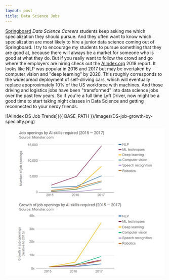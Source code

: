 ```yaml
---
layout: post
title: Data Science Jobs
---
```


[Springboard](springboard.com) _Data Science Careers_ students keep asking me which specialization they should pursue. And they often want to know which specialization are most likely to hire a junior data science coming out of Springboard. I try to encourage my students to pursue something that they are good at, because there will always be a market for someone who is good at what they do. But if you really want to follow the crowd and go where the employers are hiring check out the [AIIndex.org](aiindex.org) 2018 report. It looks like NLP was popular in 2016 and 2017 but may be overtaken by computer vision and "deep learning" by 2020. This roughly corresponds to the widespread deployment of self-driving cars, which will eventually replace apoproximately 10% of the US workforce with machines. And those driving and logistics jobs have been "transformed" into data science jobs over the past few years. So if you're a full time Lyft Driver, now might be a good time to start taking night classes in Data Science and getting reconnected to your nerdy friends.

![AIIndex DS Job Trends]({{ BASE_PATH }}/images/DS-job-growth-by-specialty.png)

![AIIndex DS Job Trends](images/DS-job-growth-by-specialty.png)
